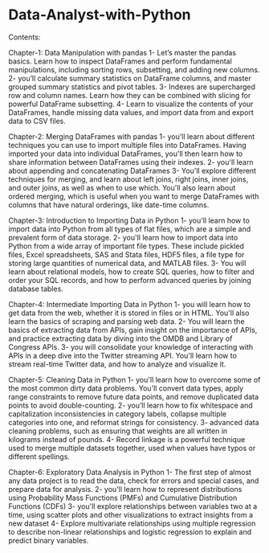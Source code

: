 # Data-Analyst-with-Python
Contents:

Chapter-1: Data Manipulation with pandas
1-	Let’s master the pandas basics. Learn how to inspect DataFrames and perform fundamental manipulations, including sorting rows, subsetting, and adding new columns.
2-	you’ll calculate summary statistics on DataFrame columns, and master grouped summary statistics and pivot tables.
3-	Indexes are supercharged row and column names. Learn how they can be combined with slicing for powerful DataFrame subsetting.
4-	Learn to visualize the contents of your DataFrames, handle missing data values, and import data from and export data to CSV files.

Chapter-2: Merging DataFrames with pandas
1-	you'll learn about different techniques you can use to import multiple files into DataFrames. Having imported your data into individual DataFrames, you'll then learn how to share information between DataFrames using their indexes.
2-	you'll learn about appending and concatenating DataFrames
3-	You'll explore different techniques for merging, and learn about left joins, right joins, inner joins, and outer joins, as well as when to use which. You'll also learn about ordered merging, which is useful when you want to merge DataFrames with columns that have natural orderings, like date-time columns.

Chapter-3: Introduction to Importing Data in Python
1-	you'll learn how to import data into Python from all types of flat files, which are a simple and prevalent form of data storage.
2-	you'll learn how to import data into Python from a wide array of important file types. These include pickled files, Excel spreadsheets, SAS and Stata files, HDF5 files, a file type for storing large quantities of numerical data, and MATLAB files.
3-	You will learn about relational models, how to create SQL queries, how to filter and order your SQL records, and how to perform advanced queries by joining database tables.

Chapter-4: Intermediate Importing Data in Python
1-	you will learn how to get data from the web, whether it is stored in files or in HTML. You'll also learn the basics of scraping and parsing web data.
2-	 You will learn the basics of extracting data from APIs, gain insight on the importance of APIs, and practice extracting data by diving into the OMDB and Library of Congress APIs.
3-	 you will consolidate your knowledge of interacting with APIs in a deep dive into the Twitter streaming API. You'll learn how to stream real-time Twitter data, and how to analyze and visualize it.

Chapter-5: Cleaning Data in Python
1-	you'll learn how to overcome some of the most common dirty data problems. You'll convert data types, apply range constraints to remove future data points, and remove duplicated data points to avoid double-counting.
2-	you’ll learn how to fix whitespace and capitalization inconsistencies in category labels, collapse multiple categories into one, and reformat strings for consistency.
3-	advanced data cleaning problems, such as ensuring that weights are all written in kilograms instead of pounds. 
4-	Record linkage is a powerful technique used to merge multiple datasets together, used when values have typos or different spellings. 

Chapter-6: Exploratory Data Analysis in Python
1-	The first step of almost any data project is to read the data, check for errors and special cases, and prepare data for analysis.
2-	you'll learn how to represent distributions using Probability Mass Functions (PMFs) and Cumulative Distribution Functions (CDFs)
3-	you'll explore relationships between variables two at a time, using scatter plots and other visualizations to extract insights from a new dataset
4-	Explore multivariate relationships using multiple regression to describe non-linear relationships and logistic regression to explain and predict binary variables.
